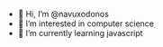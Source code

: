 - 👋 Hi, I’m @navuxodonos
- 👀 I’m interested in computer science
- 🌱 I’m currently learning javascript


<!---
navuxodonos/navuxodonos is a ✨ special ✨ repository because its `README.md` (this file) appears on your GitHub profile.
You can click the Preview link to take a look at your changes.
--->
